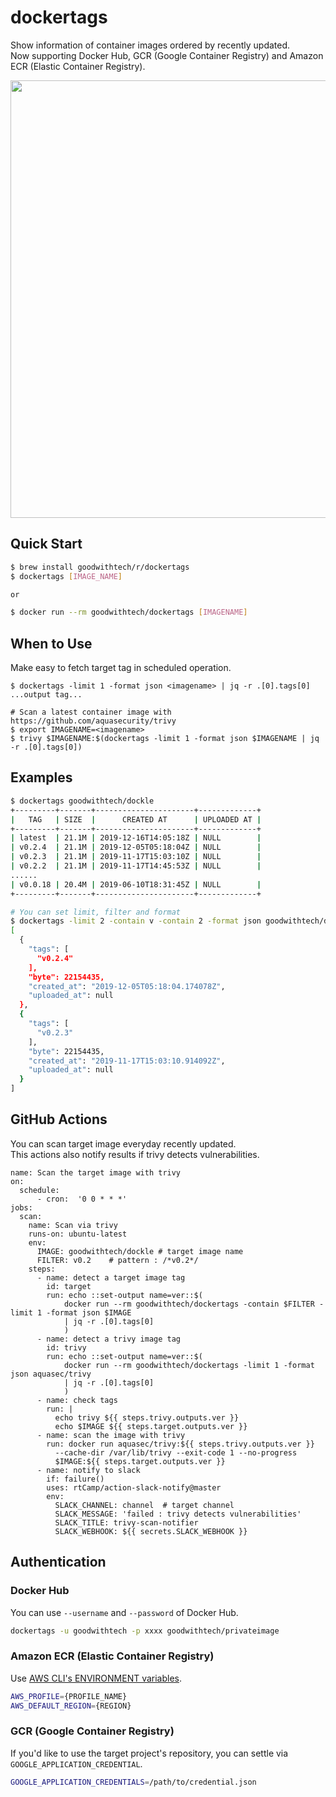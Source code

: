 # dockertags
Show information of container images ordered by recently updated. <br />
Now supporting Docker Hub, GCR (Google Container Registry) and Amazon ECR (Elastic Container Registry).

<img src="assets/usage.gif" width="700">



## Quick Start

```bash
$ brew install goodwithtech/r/dockertags
$ dockertags [IMAGE_NAME]

or 

$ docker run --rm goodwithtech/dockertags [IMAGENAME]
```
## When to Use

Make easy to fetch target tag in scheduled operation.
 
```.env
$ dockertags -limit 1 -format json <imagename> | jq -r .[0].tags[0]
...output tag...

# Scan a latest container image with https://github.com/aquasecurity/trivy
$ export IMAGENAME=<imagename>
$ trivy $IMAGENAME:$(dockertags -limit 1 -format json $IMAGENAME | jq -r .[0].tags[0])
```

## Examples

```bash
$ dockertags goodwithtech/dockle
+---------+-------+----------------------+-------------+
|   TAG   | SIZE  |      CREATED AT      | UPLOADED AT |
+---------+-------+----------------------+-------------+
| latest  | 21.1M | 2019-12-16T14:05:18Z | NULL        |
| v0.2.4  | 21.1M | 2019-12-05T05:18:04Z | NULL        |
| v0.2.3  | 21.1M | 2019-11-17T15:03:10Z | NULL        |
| v0.2.2  | 21.1M | 2019-11-17T14:45:53Z | NULL        |
...... 
| v0.0.18 | 20.4M | 2019-06-10T18:31:45Z | NULL        |
+---------+-------+----------------------+-------------+

# You can set limit, filter and format
$ dockertags -limit 2 -contain v -contain 2 -format json goodwithtech/dockle
[
  {
    "tags": [
      "v0.2.4"
    ],
    "byte": 22154435,
    "created_at": "2019-12-05T05:18:04.174078Z",
    "uploaded_at": null
  },
  {
    "tags": [
      "v0.2.3"
    ],
    "byte": 22154435,
    "created_at": "2019-11-17T15:03:10.914092Z",
    "uploaded_at": null
  }
]
```

## GitHub Actions

You can scan target image everyday recently updated.<br />
This actions also notify results if trivy detects vulnerabilities.

```
name: Scan the target image with trivy
on:
  schedule:
      - cron:  '0 0 * * *'
jobs:
  scan:
    name: Scan via trivy
    runs-on: ubuntu-latest
    env:
      IMAGE: goodwithtech/dockle # target image name
      FILTER: v0.2    # pattern : /*v0.2*/
    steps:
      - name: detect a target image tag
        id: target
        run: echo ::set-output name=ver::$(
            docker run --rm goodwithtech/dockertags -contain $FILTER -limit 1 -format json $IMAGE
            | jq -r .[0].tags[0]
            )
      - name: detect a trivy image tag
        id: trivy
        run: echo ::set-output name=ver::$(
            docker run --rm goodwithtech/dockertags -limit 1 -format json aquasec/trivy
            | jq -r .[0].tags[0]
            )
      - name: check tags
        run: |
          echo trivy ${{ steps.trivy.outputs.ver }}
          echo $IMAGE ${{ steps.target.outputs.ver }}
      - name: scan the image with trivy
        run: docker run aquasec/trivy:${{ steps.trivy.outputs.ver }}
          --cache-dir /var/lib/trivy --exit-code 1 --no-progress
          $IMAGE:${{ steps.target.outputs.ver }}
      - name: notify to slack
        if: failure()
        uses: rtCamp/action-slack-notify@master
        env:
          SLACK_CHANNEL: channel  # target channel
          SLACK_MESSAGE: 'failed : trivy detects vulnerabilities'
          SLACK_TITLE: trivy-scan-notifier
          SLACK_WEBHOOK: ${{ secrets.SLACK_WEBHOOK }}
```

## Authentication

### Docker Hub

You can use `--username` and `--password` of Docker Hub.

```bash
dockertags -u goodwithtech -p xxxx goodwithtech/privateimage
```

### Amazon ECR (Elastic Container Registry)

Use [AWS CLI's ENVIRONMENT variables](https://docs.aws.amazon.com/cli/latest/userguide/cli-configure-envvars.html).

```bash
AWS_PROFILE={PROFILE_NAME}
AWS_DEFAULT_REGION={REGION}
```

### GCR (Google Container Registry)

If you'd like to use the target project's repository, you can settle via `GOOGLE_APPLICATION_CREDENTIAL`.

```bash
GOOGLE_APPLICATION_CREDENTIALS=/path/to/credential.json
```

